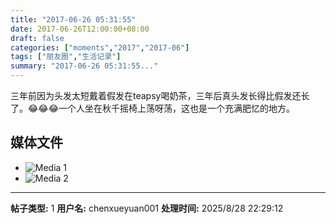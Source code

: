 ```yaml
---
title: "2017-06-26 05:31:55"
date: 2017-06-26T12:00:00+08:00
draft: false
categories: ["moments","2017","2017-06"]
tags: ["朋友圈","生活记录"]
summary: "2017-06-26 05:31:55..."
---
```


三年前因为头发太短戴着假发在teapsy喝奶茶，三年后真头发长得比假发还长了。😂😂😂一个人坐在秋千摇椅上荡呀荡，这也是一个充满肥忆的地方。

## 媒体文件

- ![Media 1](/Moments/photos/2017-06-26/201706260531550.jpg)
- ![Media 2](/Moments/photos/2017-06-26/201706260531551.jpg)

---

**帖子类型:** 1
**用户名:** chenxueyuan001
**处理时间:** 2025/8/28 22:29:12